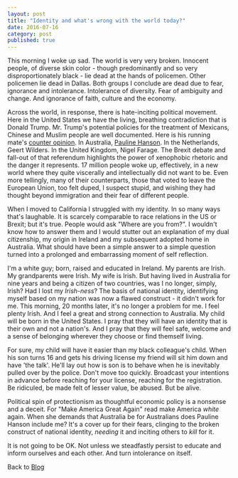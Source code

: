```yaml
---
layout: post
title: "Identity and what's wrong with the world today?"
date: 2016-07-16
category: post
published: true
---
```

This morning I woke up sad.  The world is very very broken.  Innocent people, of diverse skin color - though predominantly and so very disproportionately black - lie dead at the hands of policemen.  Other policemen lie dead in Dallas.  Both groups I conclude are dead due to fear, ignorance and intolerance.  Intolerance of diversity.  Fear of ambiguity and change.  And ignorance of faith, culture and the economy.

Across the world, in response, there is hate-inciting political movement.  Here in the United States we have the living, breathing contradiction that is Donald Trump.  Mr. Trump's potential policies for the treatment of Mexicans, Chinese and Muslim people are well documented.  Here is his running mate's [counter opinion](https://twitter.com/GovPenceIN/status/674249808610066433).  In Australia, [Pauline Hanson](http://www.aljazeera.com/indepth/features/2016/07/australia-pauline-hanson-wins-anti-islam-ticket-160710095439162.html).  In the Netherlands, Geert Wilders.  In the United Kingdom, Nigel Farage.  The Brexit debate and fall-out of that referendum highlights the power of xenophobic rhetoric and the danger it represents.  17 million people woke up, effectively, in a new world where they quite viscerally and intellectually did not want to be.  Even more tellingly, many of their counterparts, those that voted to leave the European Union, too felt duped, I suspect stupid, and wishing they had thought beyond immigration and their fear of different people.  

When I moved to California I struggled with my identity. In so many ways that's laughable. It is scarcely comparable to race relations in the US or Brexit; but it's true. People would ask "Where are you from?". I wouldn't know how to answer them and I would stutter out an explanation of my dual citizenship, my origin in Ireland and my subsequent adopted home in Australia. What should have been a simple answer to a simple question turned into a prolonged and embarrassing moment of self reflection.

I'm a white guy; born, raised and educated in Ireland. My parents are Irish. My grandparents were Irish. My wife is Irish. But having lived in Australia for nine years and being a citizen of two countries, was I no longer, simply, Irish? Had I lost my *Irish-ness*? The basis of national identity, identifying myself based on my nation was now a flawed construct - it didn't work for me.  This morning, 20 months later, it's no longer a problem for me.  I feel plenty Irish.  And I feel a great and strong connection to Australia.  My child will be born in the United States.  I pray that they will have an identity that is their own and not a nation's.  And I pray that they will feel safe, welcome and a sense of belonging wherever they choose or find themself living.

For sure, my child will have it easier than my black colleague's child.  When his son turns 16 and gets his driving license my friend will sit him down and have 'the talk'.  He'll lay out how is son is to behave when he is inevitably pulled over by the police.  Don't move too quickly.  Broadcast your intentions in advance before reaching for your license, reaching for the registration.  Be ridiculed, be made felt of lesser value, be abused.  But be alive.

Political spin of protectionism as thoughtful economic policy is a nonsense and a deceit.  For "Make America Great Again" read make America *white* again.  When she demands that Australia be for Australians does Pauline Hanson include me?  It's a cover up for their fears, clinging to the broken construct of national identity, *needing* it and inciting others to *kill* for it.

It is not going to be OK.  Not unless we steadfastly persist to educate and inform ourselves and each other.  And turn intolerance on itself.

Back to [Blog]({{site.url}}/blog)
